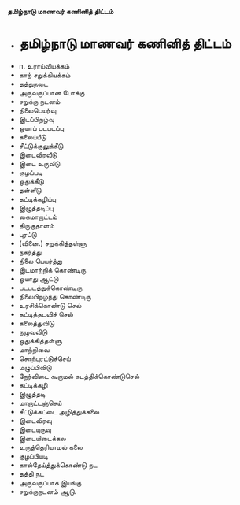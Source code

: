 **தமிழ்நாடு மாணவர் கணினித் திட்டம்**
- # தமிழ்நாடு மாணவர் கணினித் திட்டம்
- n. உராய்வியக்கம்
- காற் சறுக்கியக்கம்
- தத்துநடை
- அருவருப்பான போக்கு
- சறுக்கு நடனம்
- நிலைபெயர்வு
- இடப்பிறழ்வு
- ஓயாப் படபடப்பு
- கலைப்பீடு
- சீட்டுக்குலுக்கீடு
-  இடைவிரவீடு
- இடை உருவீடு
- குழப்படி
- ஒதுக்கீடு
- தள்ளீடு
- தட்டிக்கழிப்பு
- இழுத்தடிப்பு
- கைமாறாட்டம்
- திருகுதாளம்
- புரட்டு
- (வினை.) சறுக்கித்தள்ளு
- நகர்த்து
- நிலை பெயர்த்து
-  இடமாற்றிக் கொண்டிரு
- ஓயாது ஆட்டு
- படபடத்துக்கொண்டிரு
- நிலைபிறழ்ந்து கொண்டிரு
- உரசிக்கொண்டு செல்
- தட்டித்தடவிச் செல்
- கலைத்துவிடு
- நழுவவிடு
- ஒதுக்கித்தள்ளு
- மாற்றிவை
- சொற்புரட்டுச்செய்
- மழுப்பிவிடு
- நேர்விடை கூறாமல் கடத்திக்கொண்டுசெல்
- தட்டிக்கழி
- இழுத்தடி
- மாறாட்டஞ்செய்
- சீட்டுக்கட்டை அழித்துக்கலை
- இடைவிரவு
- இடையுருவு
- இடையிடைக்கல
- உருத்தெரியாமல் கலை
- குழப்பியடி
- கால்தேய்த்துக்கொண்டு நட
- தத்தி நட
- அருவருப்பாக இயங்கு
- சறுக்குநடனம் ஆடு.

